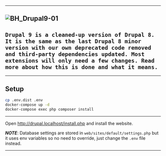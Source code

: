 -----------------------------------------------------------------------------------------------------------------------------------------------------------------
![BH_Drupal9-01](https://user-images.githubusercontent.com/73672879/162577161-740fe7d5-a94e-4f37-b299-a164b34e5224.jpeg)
-----------------------------------------------------------------------------------------------------------------------------------------------------------------
```Drupal 9 is a cleaned-up version of Drupal 8. It is the same as the last Drupal 8 minor version with our own deprecated code removed and third-party dependencies updated. Most extensions will only need a few changes. Read more about how this is done and what it means.```
-----------------------------------------------------------------------------------------------------------------------------------------------------------------

-----------------------------------------------------------------------------------------------------------------------------------------------------------------
## Setup

```bash
cp .env.dist .env
docker-compose up -d
docker-compose exec php composer install
```
-----------------------------------------------------------------------------------------------------------------------------------------------------------------

Open http://drupal.localhost/install.php and install the website.

**_NOTE_**:
Database settings are stored in `web/sites/default/settings.php` but it uses env variables so no need to override, just change the `.env` file instead.

-----------------------------------------------------------------------------------------------------------------------------------------------------------------
